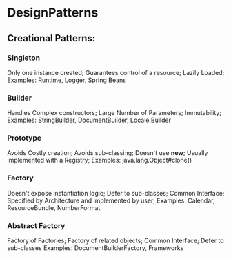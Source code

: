 # DesignPatterns

## Creational Patterns:
### Singleton
Only one instance created; Guarantees control of a resource; Lazily Loaded; 
Examples: Runtime, Logger, Spring Beans

### Builder
Handles Complex constructors; Large Number of Parameters; Immutability;
Examples: StringBuilder, DocumentBuilder, Locale.Builder

### Prototype
Avoids Costly creation; Avoids sub-classing; Doesn't use **new**; Usually implemented with a Registry;
Examples: java.lang.Object#clone()

### Factory
Doesn't expose instantiation logic; Defer to sub-classes; Common Interface; Specified by Architecture and implemented by user;
Examples: Calendar, ResourceBundle, NumberFormat

### Abstract Factory
Factory of Factories; Factory of related objects; Common Interface; Defer to sub-classes
Examples: DocumentBuilderFactory, Frameworks  